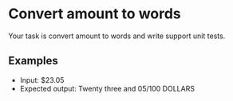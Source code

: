 # Convert amount to words

Your task is convert amount to words and write support unit tests. 

## Examples
  - Input: $23.05
  - Expected output: Twenty three and 05/100 DOLLARS
  
